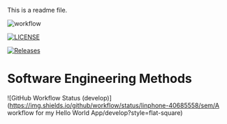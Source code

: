 This is a readme file.

![workflow](https://github.com/linphone-40685558/sem/actions/workflows/main.yml/badge.svg)

[![LICENSE](https://img.shields.io/github/license/linphone-40685558/sem.svg?style=flat-square)](https://github.com/linphone-40685558/sem/blob/master/LICENSE)

[![Releases](https://img.shields.io/github/release/linphone-40685558/sem/all.svg?style=flat-square)](https://github.com/linphone-40685558/sem/releases)

# Software Engineering Methods
![GitHub Workflow Status (develop)](https://img.shields.io/github/workflow/status/linphone-40685558/sem/A workflow for my Hello World App/develop?style=flat-square)